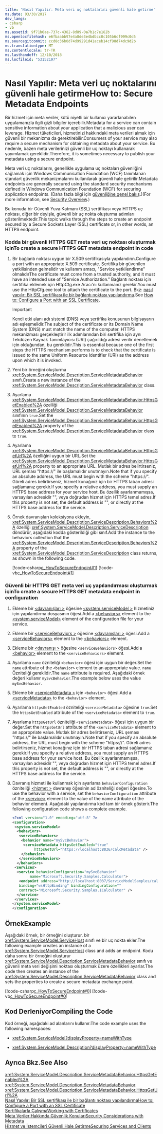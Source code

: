```yaml
---
title: 'Nasıl Yapılır: Meta veri uç noktalarını güvenli hale getirme'
ms.date: 03/30/2017
dev_langs:
- csharp
- vb
ms.assetid: 9f71b6ae-737c-4382-8d89-0a7b1c7e182b
ms.openlocfilehash: e6fbaabb97e4a8de3e4bdbcc0c105b6cf999c0d5
ms.sourcegitcommit: ccd8c36b0d74d99291d41aceb14cf98d74dc9d2b
ms.translationtype: MT
ms.contentlocale: tr-TR
ms.lasthandoff: 12/10/2018
ms.locfileid: "53152197"
---
```

# <a name="how-to-secure-metadata-endpoints"></a><span data-ttu-id="79572-102">Nasıl Yapılır: Meta veri uç noktalarını güvenli hale getirme</span><span class="sxs-lookup"><span data-stu-id="79572-102">How to: Secure Metadata Endpoints</span></span>
<span data-ttu-id="79572-103">Bir hizmet için meta veriler, kötü niyetli bir kullanıcı yararlanabilen uygulamanızla ilgili gizli bilgiler içerebilir.</span><span class="sxs-lookup"><span data-stu-id="79572-103">Metadata for a service can contain sensitive information about your application that a malicious user can leverage.</span></span> <span data-ttu-id="79572-104">Hizmet tüketicileri, hizmetinizi hakkındaki meta verileri almak için güvenli bir mekanizma da gerektirebilir.</span><span class="sxs-lookup"><span data-stu-id="79572-104">Consumers of your service may also require a secure mechanism for obtaining metadata about your service.</span></span> <span data-ttu-id="79572-105">Bu nedenle, bazen meta verilerinizi güvenli bir uç noktayı kullanarak yayımlamak gereklidir.</span><span class="sxs-lookup"><span data-stu-id="79572-105">Therefore, it is sometimes necessary to publish your metadata using a secure endpoint.</span></span>  
  
 <span data-ttu-id="79572-106">Meta veri uç noktalarını, genellikle uygulama uç noktaları güvenliğini sağlamak için Windows Communication Foundation (WCF) tanımlanan standart güvenlik mekanizmalarını kullanılarak güvenli hale getirilir.</span><span class="sxs-lookup"><span data-stu-id="79572-106">Metadata endpoints are generally secured using the standard security mechanisms defined in Windows Communication Foundation (WCF) for securing application endpoints.</span></span> <span data-ttu-id="79572-107">(Daha fazla bilgi için [güvenliğine genel bakış](../../../../docs/framework/wcf/feature-details/security-overview.md).)</span><span class="sxs-lookup"><span data-stu-id="79572-107">(For more information, see [Security Overview](../../../../docs/framework/wcf/feature-details/security-overview.md).)</span></span>  
  
 <span data-ttu-id="79572-108">Bu konuda bir Güvenli Yuva Katmanı (SSL) sertifikası veya HTTPS uç noktası, diğer bir deyişle, güvenli bir uç nokta oluşturma adımları gösterilmektedir.</span><span class="sxs-lookup"><span data-stu-id="79572-108">This topic walks through the steps to create an endpoint secured by a Secure Sockets Layer (SSL) certificate or, in other words, an HTTPS endpoint.</span></span>  
  
### <a name="to-create-a-secure-https-get-metadata-endpoint-in-code"></a><span data-ttu-id="79572-109">Kodda bir güvenli HTTPS GET meta veri uç noktası oluşturmak için</span><span class="sxs-lookup"><span data-stu-id="79572-109">To create a secure HTTPS GET metadata endpoint in code</span></span>  
  
1.  <span data-ttu-id="79572-110">Bir bağlantı noktası uygun bir X.509 sertifikasıyla yapılandırın.</span><span class="sxs-lookup"><span data-stu-id="79572-110">Configure a port with an appropriate X.509 certificate.</span></span> <span data-ttu-id="79572-111">Sertifika bir güvenilen yetkilisinden gelmelidir ve kullanım amacı, "Service yetkilendirme" olmalıdır</span><span class="sxs-lookup"><span data-stu-id="79572-111">The certificate must come from a trusted authority, and it must have an intended use of "Service Authorization."</span></span> <span data-ttu-id="79572-112">Bağlantı noktası için sertifika eklemek için HttpCfg.exe Aracı'nı kullanmanız gerekir.</span><span class="sxs-lookup"><span data-stu-id="79572-112">You must use the HttpCfg.exe tool to attach the certificate to the port.</span></span> <span data-ttu-id="79572-113">Bkz: [nasıl yapılır: Bir SSL sertifikası ile bir bağlantı noktası yapılandırma](../../../../docs/framework/wcf/feature-details/how-to-configure-a-port-with-an-ssl-certificate.md).</span><span class="sxs-lookup"><span data-stu-id="79572-113">See [How to: Configure a Port with an SSL Certificate](../../../../docs/framework/wcf/feature-details/how-to-configure-a-port-with-an-ssl-certificate.md).</span></span>  
  
    > [!IMPORTANT]
    >  <span data-ttu-id="79572-114">Kendi etki alanı adı sistemi (DNS) veya sertifika konusunun bilgisayarın adı eşleşmelidir.</span><span class="sxs-lookup"><span data-stu-id="79572-114">The subject of the certificate or its Domain Name System (DNS) must match the name of the computer.</span></span> <span data-ttu-id="79572-115">HTTPS mekanizması gerçekleştirir ilk adımlarından biri sertifika için aynı Tekdüzen Kaynak Tanımlayıcısı (URI) çağırıldığı adresi verilir denetlemek için olduğundan, bu gereklidir.</span><span class="sxs-lookup"><span data-stu-id="79572-115">This is essential because one of the first steps the HTTPS mechanism performs is to check that the certificate is issued to the same Uniform Resource Identifier (URI) as the address upon which it is invoked.</span></span>  
  
2.  <span data-ttu-id="79572-116">Yeni bir örneğini oluşturma <xref:System.ServiceModel.Description.ServiceMetadataBehavior> sınıfı.</span><span class="sxs-lookup"><span data-stu-id="79572-116">Create a new instance of the <xref:System.ServiceModel.Description.ServiceMetadataBehavior> class.</span></span>  
  
3.  <span data-ttu-id="79572-117">Ayarlama <xref:System.ServiceModel.Description.ServiceMetadataBehavior.HttpsGetEnabled%2A> özelliği <xref:System.ServiceModel.Description.ServiceMetadataBehavior> sınıfının `true`.</span><span class="sxs-lookup"><span data-stu-id="79572-117">Set the <xref:System.ServiceModel.Description.ServiceMetadataBehavior.HttpsGetEnabled%2A> property of the <xref:System.ServiceModel.Description.ServiceMetadataBehavior> class to `true`.</span></span>  
  
4.  <span data-ttu-id="79572-118">Ayarlama <xref:System.ServiceModel.Description.ServiceMetadataBehavior.HttpsGetUrl%2A> özelliğini uygun bir URL.</span><span class="sxs-lookup"><span data-stu-id="79572-118">Set the <xref:System.ServiceModel.Description.ServiceMetadataBehavior.HttpsGetUrl%2A> property to an appropriate URL.</span></span> <span data-ttu-id="79572-119">Mutlak bir adres belirtirseniz, URL şeması "https://" ile başlamalıdır unutmayın.</span><span class="sxs-lookup"><span data-stu-id="79572-119">Note that if you specify an absolute address, the URL must begin with the scheme "https://".</span></span> <span data-ttu-id="79572-120">Göreli adres belirtirseniz, hizmet konağınız için bir HTTPS taban adresi sağlamanız gerekir.</span><span class="sxs-lookup"><span data-stu-id="79572-120">If you specify a relative address, you must supply an HTTPS base address for your service host.</span></span> <span data-ttu-id="79572-121">Bu özellik ayarlanmamışsa, varsayılan adresidir "", veya doğrudan hizmet için HTTPS temel adres.</span><span class="sxs-lookup"><span data-stu-id="79572-121">If this property is not set, the default address is "", or directly at the HTTPS base address for the service.</span></span>  
  
5.  <span data-ttu-id="79572-122">Örnek davranışları koleksiyona ekleyin, <xref:System.ServiceModel.Description.ServiceDescription.Behaviors%2A> özelliği <xref:System.ServiceModel.Description.ServiceDescription> döndürür, aşağıdaki kodda gösterildiği gibi sınıf.</span><span class="sxs-lookup"><span data-stu-id="79572-122">Add the instance to the behaviors collection that the <xref:System.ServiceModel.Description.ServiceDescription.Behaviors%2A> property of the <xref:System.ServiceModel.Description.ServiceDescription> class returns, as shown in the following code.</span></span>  
  
     [!code-csharp[c_HowToSecureEndpoint#1](../../../../samples/snippets/csharp/VS_Snippets_CFX/c_howtosecureendpoint/cs/source.cs#1)]
     [!code-vb[c_HowToSecureEndpoint#1](../../../../samples/snippets/visualbasic/VS_Snippets_CFX/c_howtosecureendpoint/vb/source.vb#1)]  
  
### <a name="to-create-a-secure-https-get-metadata-endpoint-in-configuration"></a><span data-ttu-id="79572-123">Güvenli bir HTTPS GET meta veri uç yapılandırması oluşturmak için</span><span class="sxs-lookup"><span data-stu-id="79572-123">To create a secure HTTPS GET metadata endpoint in configuration</span></span>  
  
1.  <span data-ttu-id="79572-124">Ekleme bir [ \<davranışları >](../../../../docs/framework/configure-apps/file-schema/wcf/behaviors.md) öğesine [ \<system.serviceModel >](../../../../docs/framework/configure-apps/file-schema/wcf/system-servicemodel.md) hizmetiniz için yapılandırma dosyasının öğesi.</span><span class="sxs-lookup"><span data-stu-id="79572-124">Add a [\<behaviors>](../../../../docs/framework/configure-apps/file-schema/wcf/behaviors.md) element to the [\<system.serviceModel>](../../../../docs/framework/configure-apps/file-schema/wcf/system-servicemodel.md) element of the configuration file for your service.</span></span>  
  
2.  <span data-ttu-id="79572-125">Ekleme bir [ \<serviceBehaviors >](../../../../docs/framework/configure-apps/file-schema/wcf/servicebehaviors.md) öğesine [ \<davranışları >](../../../../docs/framework/configure-apps/file-schema/wcf/behaviors.md) öğesi.</span><span class="sxs-lookup"><span data-stu-id="79572-125">Add a [\<serviceBehaviors>](../../../../docs/framework/configure-apps/file-schema/wcf/servicebehaviors.md) element to the [\<behaviors>](../../../../docs/framework/configure-apps/file-schema/wcf/behaviors.md) element.</span></span>  
  
3.  <span data-ttu-id="79572-126">Ekleme bir [ \<davranışı >](../../../../docs/framework/configure-apps/file-schema/wcf/behavior-of-servicebehaviors.md) öğesine `<serviceBehaviors>` öğesi.</span><span class="sxs-lookup"><span data-stu-id="79572-126">Add a [\<behavior>](../../../../docs/framework/configure-apps/file-schema/wcf/behavior-of-servicebehaviors.md) element to the `<serviceBehaviors>` element.</span></span>  
  
4.  <span data-ttu-id="79572-127">Ayarlama `name` özniteliği `<behavior>` öğesi için uygun bir değer.</span><span class="sxs-lookup"><span data-stu-id="79572-127">Set the `name` attribute of the `<behavior>` element to an appropriate value.</span></span> <span data-ttu-id="79572-128">`name` Özniteliği gereklidir.</span><span class="sxs-lookup"><span data-stu-id="79572-128">The `name` attribute is required.</span></span> <span data-ttu-id="79572-129">Aşağıdaki örnek değeri kullanır `mySvcBehavior`.</span><span class="sxs-lookup"><span data-stu-id="79572-129">The example below uses the value `mySvcBehavior`.</span></span>  
  
5.  <span data-ttu-id="79572-130">Ekleme bir [ \<serviceMetadata >](../../../../docs/framework/configure-apps/file-schema/wcf/servicemetadata.md) için `<behavior>` öğesi.</span><span class="sxs-lookup"><span data-stu-id="79572-130">Add a [\<serviceMetadata>](../../../../docs/framework/configure-apps/file-schema/wcf/servicemetadata.md) to the `<behavior>` element.</span></span>  
  
6.  <span data-ttu-id="79572-131">Ayarlama `httpsGetEnabled` özniteliği `<serviceMetadata>` öğesine `true`.</span><span class="sxs-lookup"><span data-stu-id="79572-131">Set the `httpsGetEnabled` attribute of the `<serviceMetadata>` element to `true`.</span></span>  
  
7.  <span data-ttu-id="79572-132">Ayarlama `httpsGetUrl` özniteliği `<serviceMetadata>` öğesi için uygun bir değer.</span><span class="sxs-lookup"><span data-stu-id="79572-132">Set the `httpsGetUrl` attribute of the `<serviceMetadata>` element to an appropriate value.</span></span> <span data-ttu-id="79572-133">Mutlak bir adres belirtirseniz, URL şeması "https://" ile başlamalıdır unutmayın.</span><span class="sxs-lookup"><span data-stu-id="79572-133">Note that if you specify an absolute address, the URL must begin with the scheme "https://".</span></span> <span data-ttu-id="79572-134">Göreli adres belirtirseniz, hizmet konağınız için bir HTTPS taban adresi sağlamanız gerekir.</span><span class="sxs-lookup"><span data-stu-id="79572-134">If you specify a relative address, you must supply an HTTPS base address for your service host.</span></span> <span data-ttu-id="79572-135">Bu özellik ayarlanmamışsa, varsayılan adresidir "", veya doğrudan hizmet için HTTPS temel adres.</span><span class="sxs-lookup"><span data-stu-id="79572-135">If this property is not set, the default address is "", or directly at the HTTPS base address for the service.</span></span>  
  
8.  <span data-ttu-id="79572-136">Davranış hizmeti ile kullanmak için ayarlama `behaviorConfiguration` özniteliği [ \<hizmet >](../../../../docs/framework/configure-apps/file-schema/wcf/service.md) davranışı öğesinin ad özniteliği değeri öğesine.</span><span class="sxs-lookup"><span data-stu-id="79572-136">To use the behavior with a service, set the `behaviorConfiguration` attribute of the [\<service>](../../../../docs/framework/configure-apps/file-schema/wcf/service.md) element to the value of the name attribute of the behavior element.</span></span> <span data-ttu-id="79572-137">Aşağıdaki yapılandırma kod tam bir örnek gösterir.</span><span class="sxs-lookup"><span data-stu-id="79572-137">The following configuration code shows a complete example.</span></span>  
  
    ```xml  
    <?xml version="1.0" encoding="utf-8" ?>  
    <configuration>  
     <system.serviceModel>  
      <behaviors>  
       <serviceBehaviors>  
        <behavior name="mySvcBehavior">  
         <serviceMetadata httpsGetEnabled="true"   
              httpsGetUrl="https://localhost:8036/calcMetadata" />  
        </behavior>  
       </serviceBehaviors>  
      </behaviors>  
     <services>  
      <service behaviorConfiguration="mySvcBehavior"   
            name="Microsoft.Security.Samples.Calculator">  
       <endpoint address="http://localhost:8037/ServiceModelSamples/calculator"  
       binding="wsHttpBinding" bindingConfiguration=""     
       contract="Microsoft.Security.Samples.ICalculator" />  
      </service>  
     </services>  
    </system.serviceModel>  
    </configuration>  
    ```  
  
## <a name="example"></a><span data-ttu-id="79572-138">Örnek</span><span class="sxs-lookup"><span data-stu-id="79572-138">Example</span></span>  
 <span data-ttu-id="79572-139">Aşağıdaki örnek, bir örneğini oluşturur. bir <xref:System.ServiceModel.ServiceHost> sınıfı ve bir uç nokta ekler.</span><span class="sxs-lookup"><span data-stu-id="79572-139">The following example creates an instance of a <xref:System.ServiceModel.ServiceHost> class and adds an endpoint.</span></span> <span data-ttu-id="79572-140">Kodu daha sonra bir örneğini oluşturur <xref:System.ServiceModel.Description.ServiceMetadataBehavior> sınıfı ve güvenli meta veri değişimi noktası oluşturmak üzere özellikleri ayarlar.</span><span class="sxs-lookup"><span data-stu-id="79572-140">The code then creates an instance of the <xref:System.ServiceModel.Description.ServiceMetadataBehavior> class and sets the properties to create a secure metadata exchange point.</span></span>  
  
 [!code-csharp[c_HowToSecureEndpoint#0](../../../../samples/snippets/csharp/VS_Snippets_CFX/c_howtosecureendpoint/cs/source.cs#0)]
 [!code-vb[c_HowToSecureEndpoint#0](../../../../samples/snippets/visualbasic/VS_Snippets_CFX/c_howtosecureendpoint/vb/source.vb#0)]  
  
## <a name="compiling-the-code"></a><span data-ttu-id="79572-141">Kod Derleniyor</span><span class="sxs-lookup"><span data-stu-id="79572-141">Compiling the Code</span></span>  
 <span data-ttu-id="79572-142">Kod örneği, aşağıdaki ad alanlarını kullanır:</span><span class="sxs-lookup"><span data-stu-id="79572-142">The code example uses the following namespaces:</span></span>  
  
-   <xref:System.ServiceModel?displayProperty=nameWithType>  
  
-   <xref:System.ServiceModel.Description?displayProperty=nameWithType>  
  
## <a name="see-also"></a><span data-ttu-id="79572-143">Ayrıca Bkz.</span><span class="sxs-lookup"><span data-stu-id="79572-143">See Also</span></span>  
 <xref:System.ServiceModel.Description.ServiceMetadataBehavior.HttpsGetEnabled%2A>  
 <xref:System.ServiceModel.Description.ServiceMetadataBehavior>  
 <xref:System.ServiceModel.Description.ServiceMetadataBehavior.HttpsGetUrl%2A>  
 [<span data-ttu-id="79572-144">Nasıl Yapılır: Bir SSL sertifikası ile bir bağlantı noktası yapılandırma</span><span class="sxs-lookup"><span data-stu-id="79572-144">How to: Configure a Port with an SSL Certificate</span></span>](../../../../docs/framework/wcf/feature-details/how-to-configure-a-port-with-an-ssl-certificate.md)  
 [<span data-ttu-id="79572-145">Sertifikalarla Çalışma</span><span class="sxs-lookup"><span data-stu-id="79572-145">Working with Certificates</span></span>](../../../../docs/framework/wcf/feature-details/working-with-certificates.md)  
 [<span data-ttu-id="79572-146">Meta Veriler Hakkında Güvenlik Konuları</span><span class="sxs-lookup"><span data-stu-id="79572-146">Security Considerations with Metadata</span></span>](../../../../docs/framework/wcf/feature-details/security-considerations-with-metadata.md)  
 [<span data-ttu-id="79572-147">Hizmet ve İstemcileri Güvenli Hale Getirme</span><span class="sxs-lookup"><span data-stu-id="79572-147">Securing Services and Clients</span></span>](../../../../docs/framework/wcf/feature-details/securing-services-and-clients.md)

